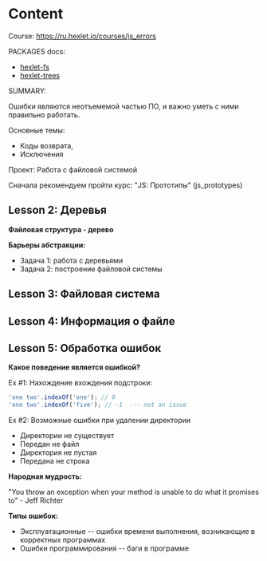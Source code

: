# Content

Course: https://ru.hexlet.io/courses/js_errors

PACKAGES docs:

* [hexlet-fs](https://github.com/hexlet-components/js-fs/tree/master/docs)
* [hexlet-trees](https://github.com/hexlet-components/js-trees/tree/master/docs)

SUMMARY:

Ошибки являются неотъемемой частью ПО, и важно уметь с ними правильно работать.

Основные темы:
* Коды возврата,
* Исключения

Проект: Работа с файловой системой

Сначала рекомендуем пройти курс: "JS: Прототипы" (js_prototypes)

## Lesson 2: Деревья

__Файловая структура - дерево__

__Барьеры абстракции:__
* Задача 1: работа с деревьями
* Задача 2: построение файловой системы

## Lesson 3: Файловая система

## Lesson 4: Информация о файле

## Lesson 5: Обработка ошибок

__Какое поведение является ошибкой?__

Ex #1: Нахождение вхождения подстроки:
```js
'one two'.indexOf('one'); // 0
'one two'.indexOf('five'); // -1  --- not an issue
```

Ex #2: Возможные ошибки при удалении директории
* Директории не существует
* Передан не файл
* Директория не пустая
* Передана не строка

__Народная мудрость:__

"You throw an exception when your method is unable to do what it promises to" - Jeff Richter

__Типы ошибок:__

* Эксплуатационные -- ошибки времени выполнения, возникающие в корректных программах
* Ошибки программирования -- баги в программе
